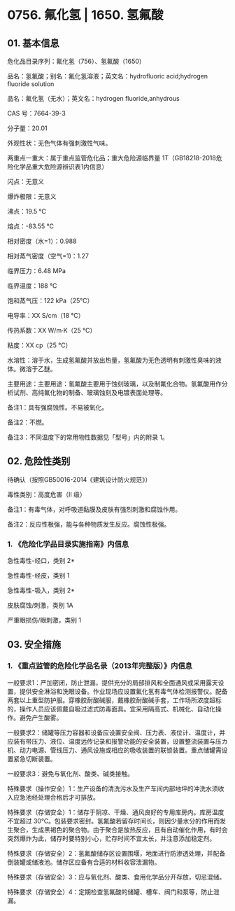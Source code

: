 # 0756. 氟化氢 | 1650. 氢氟酸

## 01. 基本信息

危化品目录序列：氟化氢（756）、氢氟酸（1650）

品名：氢氟酸；别名：氟化氢溶液；英文名：hydrofluoric acid;hydrogen fluoride solution

品名：氟化氢（无水）；英文名：hydrogen fluoride,anhydrous

CAS 号：7664-39-3

分子量：20.01

外观性状：无色气体有强刺激性气味。

两重点一重大：属于重点监管危化品；重大危险源临界量 1T（GB18218-2018危险化学品重大危险源辨识表1内信息）

闪点：无意义

爆炸极限：无意义

沸点：19.5 ℃

熔点：-83.55 ℃

相对密度（水=1）：0.988

相对蒸气密度（空气=1)：1.27

临界压力：6.48 MPa

临界温度：188 ℃

饱和蒸气压：122 kPa（25℃）

电导率：XX S/cm（18 ℃）

传热系数：XX W/m·K（25 ℃）

粘度：XX cp（25 ℃）

水溶性：溶于水，生成氢氟酸并放出热量，氢氟酸为无色透明有刺激性臭味的液体。微溶于乙醚。

主要用途：主要用途：氢氟酸主要用于蚀刻玻璃，以及制氟化合物。氢氟酸用作分析试剂、高纯氟化物的制备、玻璃蚀刻及电镀表面处理等。

备注1：具有强腐蚀性。不易被氧化。

备注2：不燃。

备注3：不同温度下的常用物性数据见「型号」内的附录 1。

## 02. 危险性类别

待确认（按照GB50016-2014《建筑设计防火规范》）

毒性类别：高度危害（II 级）

备注1：有毒气体，对呼吸道黏膜及皮肤有强烈刺激和腐蚀作用。

备注2：反应性极强，能与各种物质发生反应。腐蚀性极强。

### 1. 《危险化学品目录实施指南》内信息

急性毒性-经口，类别 2* 

急性毒性-经皮，类别 1 

急性毒性-吸入，类别 2* 

皮肤腐蚀/刺激，类别 1A 

严重眼损伤/眼刺激，类别 1

## 03. 安全措施

### 1. 《重点监管的危险化学品名录（2013年完整版）》内信息

一般要求1：严加密闭，防止泄漏，提供充分的局部排风和全面通风或采用露天设置，提供安全淋浴和洗眼设备。作业现场应设置氟化氢有毒气体检测报警仪。配备两套以上重型防护服。穿橡胶耐酸碱服，戴橡胶耐酸碱手套，工作场所浓度超标的，操作人员应该佩戴自吸过滤式防毒面具。宜采用隔高式、机械化、自动化操作。避免产生酸雾。

一般要求2：储罐等压力容器和设备应设置安全阀、压力表、液位计、温度计，并应装有带压力、液位、温度远传记录和报警功能的安全装置，设置整流装置与压カ 机、动力电源、管线压力、通风设施或相应的吸收装置的联锁装置。重点储罐需设置紧急切断装置。

一般要求3：避免与氧化剂、酸类、碱类接触。

特殊要求（操作安全）1：生产设备的清洗污水及生产车间内部地坪的冲洗水须收入应急池经处理合格后才可排放。

特殊要求（存储安全）1：储存于阴凉、干燥、通风良好的专用库房内。库房温度不宜超过 30℃。包装要求密封。氢氟酸若留存时间长，则因少量水分的作用而发生聚合，生成黑褐色的聚合物。由于聚合是放热反应，且有自动催化作用，有时会突然爆炸为此，储存时要特别小心，贮存时间不宜太长，并注意添加稳定剂。

特殊要求（存储安全）2：氢氟酸储存区设置围堰，地面进行防渗透处理，并配备倒装罐或储液池。储存区应备有合适的材料收容泄漏物。

特殊要求（存储安全）3：应与氧化剂、酸类、食用化学品分开存放，切忌混储。

特殊要求（存储安全）4：定期检查氢氟酸的储罐、槽车、阀门和泵等，防止泄漏。

